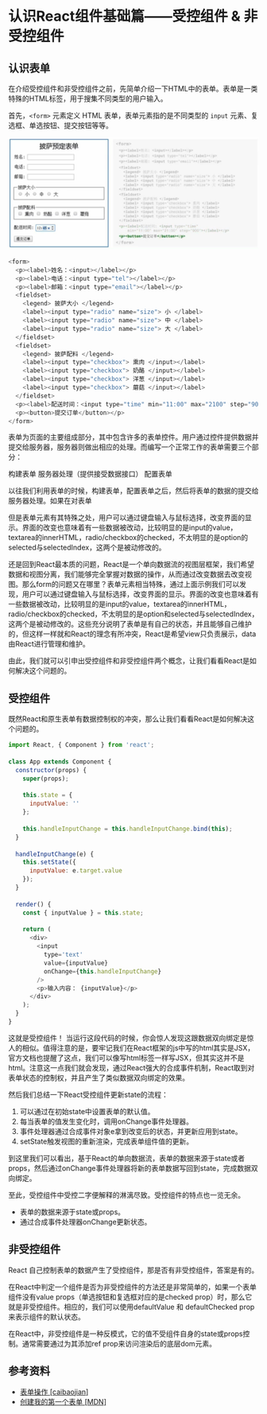 # 认识React组件基础篇——受控组件 & 非受控组件

## 认识表单

在介绍受控组件和非受控组件之前，先简单介绍一下HTML中的表单。表单是一类特殊的HTML标签，用于搜集不同类型的用户输入。

首先，`<form>` 元素定义 HTML 表单，表单元素指的是不同类型的 `input` 元素、复选框、单选按钮、提交按钮等等。

![form_sample_form](../assets/form_sample_form.png "form_sample_form")

``` js
<form>
  <p><label>姓名：<input></label></p>
  <p><label>电话：<input type="tel"></label></p>
  <p><label>邮箱：<input type="email"></label></p>
  <fieldset>
    <legend> 披萨大小 </legend>
    <label><input type="radio" name="size"> 小 </label>
    <label><input type="radio" name="size"> 中 </label>
    <label><input type="radio" name="size"> 大 </label>
  </fieldset>
  <fieldset>
    <legend> 披萨配料 </legend>
    <label><input type="checkbox"> 熏肉 </input></label>
    <label><input type="checkbox"> 奶酪 </input></label>
    <label><input type="checkbox"> 洋葱 </input></label>
    <label><input type="checkbox"> 蘑菇 </input></label>
  </fieldset>
  <p><label>配送时间：<input type="time" min="11:00" max="2100" step="900"></label></p>
  <p><button>提交订单</button></p>
</form>
```

表单为页面的主要组成部分，其中包含许多的表单控件。用户通过控件提供数据并提交给服务器，服务器则做出相应的处理。而编写一个正常工作的表单需要三个部分：

构建表单
服务器处理（提供接受数据接口）
配置表单

以往我们利用表单的时候，构建表单，配置表单之后，然后将表单的数据的提交给服务器处理。如果在对表单

但是表单元素有其特殊之处，用户可以通过键盘输入与鼠标选择，改变界面的显示。界面的改变也意味着有一些数据被改动，比较明显的是input的value，textarea的innerHTML，radio/checkbox的checked，不太明显的是option的selected与selectedIndex，这两个是被动修改的。

还是回到React最本质的问题，React是一个单向数据流的视图层框架，我们希望数据和视图分离，我们能够完全掌握对数据的操作，从而通过改变数据去改变视图。那么form的问题又在哪里？表单元素相当特殊，通过上面示例我们可以发现，用户可以通过键盘输入与鼠标选择，改变界面的显示。界面的改变也意味着有一些数据被改动，比较明显的是input的value，textarea的innerHTML，radio/checkbox的checked，不太明显的是option和selected与selectedIndex，这两个是被动修改的。这些充分说明了表单是有自己的状态，并且能够自己维护的，但这样一样就和React的理念有所冲突，React是希望view只负责展示，data由React进行管理和维护。

由此，我们就可以引申出受控组件和非受控组件两个概念，让我们看看React是如何解决这个问题的。

## 受控组件

既然React和原生表单有数据控制权的冲突，那么让我们看看React是如何解决这个问题的。

``` js
import React, { Component } from 'react';

class App extends Component {
  constructor(props) {
    super(props);

    this.state = {
      inputValue: ''
    };

    this.handleInputChange = this.handleInputChange.bind(this);
  }

  handleInputChange(e) {
    this.setState({
      inputValue: e.target.value
    });
  }

  render() {
    const { inputValue } = this.state;

    return (
      <div>
        <input
          type='text'
          value={inputValue}
          onChange={this.handleInputChange}
        />
        <p>输入内容： {inputValue}</p>
      </div>
    );
  }
}
```

这就是受控组件！
当运行这段代码的时候，你会惊人发现这跟数据双向绑定是惊人的相似。值得注意的是，要牢记我们在React框架的js中写的html其实是JSX，官方文档也提醒了这点，我们可以像写html标签一样写JSX，但其实这并不是html。注意这一点我们就会发现，通过React强大的合成事件机制，React取到对表单状态的控制权，并且产生了类似数据双向绑定的效果。

然后我们总结一下React受控组件更新state的流程：

1. 可以通过在初始state中设置表单的默认值。
2. 每当表单的值发生变化时，调用onChange事件处理器。
3. 事件处理器通过合成事件对象e拿到改变后的状态，并更新应用到state。
4. setState触发视图的重新渲染，完成表单组件值的更新。

到这里我们可以看出，基于React的单向数据流，表单的数据来源于state或者props，然后通过onChange事件处理器将新的表单数据写回到state，完成数据双向绑定。

至此，受控组件中受控二字便解释的淋漓尽致。受控组件的特点也一览无余。
* 表单的数据来源于state或props。
* 通过合成事件处理器onChange更新状态。

## 非受控组件

React 自己控制表单的数据产生了受控组件，那是否有非受控组件，答案是有的。

在React中判定一个组件是否为非受控组件的方法还是非常简单的，如果一个表单组件没有value props（单选按钮和复选框对应的是checked prop）时，那么它就是非受控组件。相应的，我们可以使用defaultValue 和 defaultChecked prop 来表示组件的默认状态。

在React中，非受控组件是一种反模式，它的值不受组件自身的state或props控制。通常需要通过为其添加ref prop来访问渲染后的底层dom元素。

## 参考资料

* [表单操作 [caibaojian]][1]
* [创建我的第一个表单 [MDN]][2]

[1]: http://caibaojian.com/fend_note/chapter3/12_form_manipulation.html
[2]: https://developer.mozilla.org/zh-CN/docs/Learn/HTML/Forms/Your_first_HTML_form
